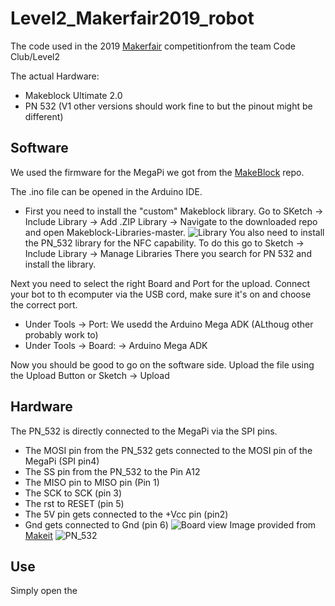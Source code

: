 # Level2_Makerfair2019_robot
The code used in the 2019 [Makerfair](https://luxembourg.makerfaire.com) competitionfrom the team Code Club/Level2

The actual Hardware:
* Makeblock Ultimate 2.0
* PN 532 (V1 other versions should work fine to but the pinout might be different)

## Software

We used the firmware for the MegaPi we got from the [MakeBlock](https://github.com/Makeblock-official/Makeblock-Libraries/blob/master/examples/Firmware_for_MegaPi/Firmware_for_MegaPi.ino) repo.

The .ino file can be opened in the Arduino IDE.
* First you need to install the "custom" Makeblock library.
Go to SKetch -> Include Library -> Add .ZIP Library -> Navigate to the downloaded repo and open Makeblock-Libraries-master.
![Library](https://github.com/felixgasiaux/Level2_Makerfair2019_robot/blob/master/Images/Screen%20Shot%202020-12-30%20at%2017.33.31.png)
You also need to install the PN_532 library for the NFC capability.
To do this go to Sketch -> Include Library -> Manage Libraries  There you search for PN 532 and install the library.

Next you need to select the right Board and Port for the upload.
Connect your bot to th ecomputer via the USB cord, make sure it's on and choose the correct port.
* Under Tools -> Port: 
We usedd the Arduino Mega ADK (ALthoug other probably work to)
* Under Tools -> Board: -> Arduino Mega ADK

Now you should be good to go on the software side.
Upload the file using the Upload Button or Sketch -> Upload

## Hardware

The PN_532 is directly connected to the MegaPi via the SPI pins.
* The MOSI pin from the PN_532 gets connected to the MOSI pin of the MegaPi (SPI pin4)
* The SS pin from the PN_532 to the Pin A12
* The MISO pin to MISO pin (Pin 1)
* The SCK to SCK (pin 3)
* The rst to RESET (pin 5)
* The 5V pin gets connected to the +Vcc pin (pin2)
* Gnd gets connected to Gnd (pin 6)
![Board view](https://github.com/felixgasiaux/Level2_Makerfair2019_robot/blob/master/Images/MakeBlock-MegaPi-ports_make_it.png)
Image provided from [Makeit](https://www.makeit.lu)
![PN_532](https://github.com/felixgasiaux/Level2_Makerfair2019_robot/blob/master/Images/fritzing_schematic_TVQHEt1w6d.png)


## Use 

Simply open the 
